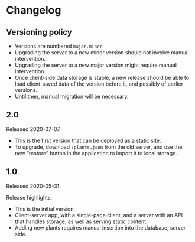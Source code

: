 # Changelog

## Versioning policy

 * Versions are numbered `major.minor`.
 * Upgrading the server to a new minor version should not involve manual
   intervention.
 * Upgrading the server to a new major version might require manual
   intervention.
 * Once client-side data storage is stable, a new release should be able to load
   client-saved data of the version before it, and possibly of earlier versions.
 * Until then, manual migration will be necessary.

## 2.0

Released 2020-07-07.

 * This is the first version that can be deployed as a static site.
 * To upgrade, download `/plants.json` from the old server, and use the new
   “restore” button in the application to import it to local storage.

## 1.0

Released 2020-05-31.

Release highlights:

 * This is the initial version.
 * Client-server app, with a single-page client, and a server with an API that
   handles storage, as well as serving static content.
 * Adding new plants requires manual insertion into the database, server side.
